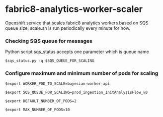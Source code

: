 # fabric8-analytics-worker-scaler
Openshift service that scales fabric8 analytics workers based on SQS queue size.
scale.sh is run periodically every minute for now.

### Checking SQS queue for messages

Python script sqs_status accepts one parameter which is queue name

`$sqs_status.py -q $SQS_QUEUE_FOR_SCALING`

### Configure maximum and minimum number of pods for scaling

`$export WORKER_POD_TO_SCALE=bayesian-worker-api`

`$export SQS_QUEUE_FOR_SCALING=prod_ingestion_InitAnalysisFlow_v0`

`$export DEFAULT_NUMBER_OF_PODS=2`

`$export MAX_NUMBER_OF_PODS=10`
